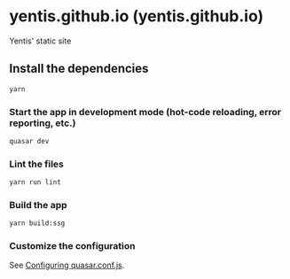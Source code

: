 # yentis.github.io (yentis.github.io)

Yentis' static site

## Install the dependencies
```bash
yarn
```

### Start the app in development mode (hot-code reloading, error reporting, etc.)
```bash
quasar dev
```

### Lint the files
```bash
yarn run lint
```

### Build the app
```bash
yarn build:ssg
```

### Customize the configuration
See [Configuring quasar.conf.js](https://quasar.dev/quasar-cli/quasar-conf-js).
